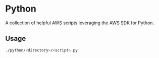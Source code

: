 # Python

A collection of helpful AWS scripts leveraging the AWS SDK for Python.

## Usage

```bash
./python/<directory>/<script>.py
```
